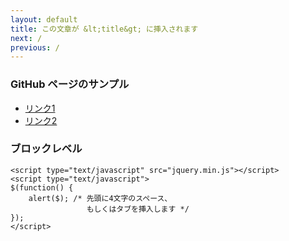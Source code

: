 ```yaml
---
layout: default
title: この文章が &lt;title&gt; に挿入されます
next: /
previous: /
---
```


### GitHub ページのサンプル

* [リンク1](http://example.com/ "example.com")
* [リンク2](http://www.example.com "www.example.com")

### ブロックレベル ###
    <script type="text/javascript" src="jquery.min.js"></script>
    <script type="text/javascript">
    $(function() {
        alert($); /* 先頭に4文字のスペース、
                     もしくはタブを挿入します */
    });
    </script>
